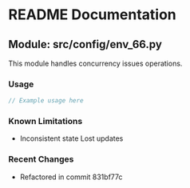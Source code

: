 # README Documentation

## Module: src/config/env_66.py

This module handles concurrency issues operations.

### Usage

```javascript
// Example usage here
```

### Known Limitations

- Inconsistent state Lost updates

### Recent Changes

- Refactored in commit 831bf77c
